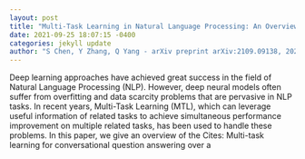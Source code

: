 ```yaml
--- 
layout: post 
title: "Multi-Task Learning in Natural Language Processing: An Overview" 
date: 2021-09-25 18:07:15 -0400 
categories: jekyll update 
author: "S Chen, Y Zhang, Q Yang - arXiv preprint arXiv:2109.09138, 2021" 
--- 
```

Deep learning approaches have achieved great success in the field of Natural Language Processing (NLP). However, deep neural models often suffer from overfitting and data scarcity problems that are pervasive in NLP tasks. In recent years, Multi-Task Learning (MTL), which can leverage useful information of related tasks to achieve simultaneous performance improvement on multiple related tasks, has been used to handle these problems. In this paper, we give an overview of the Cites: Multi-task learning for conversational question answering over a